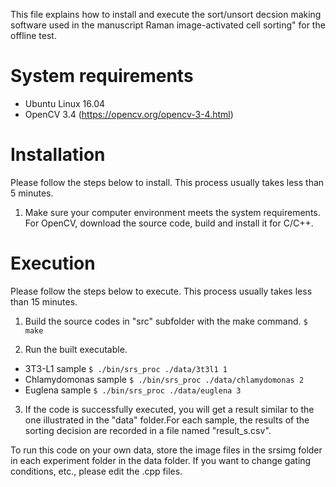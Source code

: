 This file explains how to install and execute the sort/unsort decsion making software used in the manuscript Raman image-activated cell sorting" for the offline test.  

# System requirements

- Ubuntu Linux 16.04
- OpenCV 3.4 (https://opencv.org/opencv-3-4.html)

# Installation

Please follow the steps below to install. This process usually takes less than 5 minutes.

1. Make sure your computer environment meets the system requirements.
  For OpenCV, download the source code, build and install it for C/C++.


# Execution

Please follow the steps below to execute. This process usually takes less than 15 minutes.
 
1. Build the source codes in "src" subfolder with the make command.
`$ make`
     
2. Run the built executable. 
- 3T3-L1 sample
`$ ./bin/srs_proc ./data/3t3l1 1`
- Chlamydomonas sample
`$ ./bin/srs_proc ./data/chlamydomonas 2`
- Euglena sample
`$ ./bin/srs_proc ./data/euglena 3`

3. If the code is successfully executed, you will get a result similar to the one illustrated in the "data" folder.For each sample, the results of the sorting decision are recorded in a file named "result_s.csv". 

To run this code on your own data, store the image files in the srsimg folder in each experiment folder in the data folder. If you want to change gating conditions, etc., please edit the .cpp files.

